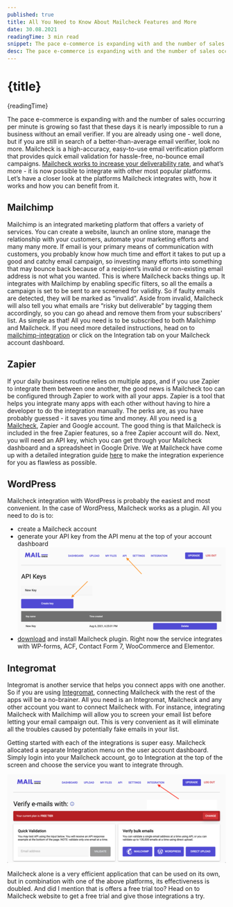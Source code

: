```yaml
---
published: true
title: All You Need to Know About Mailcheck Features and More
date: 30.08.2021
readingTime: 3 min read
snippet: The pace e-commerce is expanding with and the number of sales occurring per minute is growing so fast that these days it is nearly impossible to run a business without an email verifier. If you are already using one - well done, but if you are still in search of a better-than-average email verifier, look no more.
desc: The pace e-commerce is expanding with and the number of sales occurring per minute is growing so fast that these days it is nearly impossible to run a business without an email verifier. If you are already using one - well done, but if you are still in search of a better-than-average email verifier, look no more.
---
```


# {title}

{readingTime}

The pace e-commerce is expanding with and the number of sales occurring per minute is growing so fast that these days it is nearly impossible to run a business without an email verifier. If you are already using one - well done, but if you are still in search of a better-than-average email verifier, look no more. Mailcheck is a high-accuracy, easy-to-use email verification platform that provides quick email validation for hassle-free, no-bounce email campaigns. [Mailcheck works to increase your deliverability rate](/blog/x-ways-increase-emails-deliverability), and what’s more - it is now possible to integrate with other most popular platforms. Let’s have a closer look at the platforms Mailcheck integrates with, how it works and how you can benefit from it.

## Mailchimp

Mailchimp is an integrated marketing platform that offers a variety of services. You can create a website, launch an online store, manage the relationship with your customers, automate your marketing efforts and many many more. If email is your primary means of communication with customers, you probably know how much time and effort it takes to put up a good and catchy email campaign, so investing many efforts into something that may bounce back because of a recipient’s invalid or non-existing email address is not what you wanted. This is where Mailcheck backs things up. It integrates with Mailchimp by enabling specific filters, so all the emails a campaign is set to be sent to are screened for validity. So if faulty emails are detected, they will be marked as “invalid”. Aside from invalid, Mailcheck will also tell you what emails are “risky but deliverable” by tagging them accordingly, so you can go ahead and remove them from your subscribers' list. As simple as that! All you need is to be subscribed to both Mailchimp and Mailcheck. If you need more detailed instructions, head on to [mailchimp-integration](/mailchimp-integration) or click on the Integration tab on your Mailcheck account dashboard.

## Zapier

If your daily business routine relies on multiple apps, and if you use Zapier to integrate them between one another, the good news is Mailcheck too can be configured through Zapier to work with all your apps. Zapier is a tool that helps you integrate many apps with each other without having to hire a developer to do the integration manually. The perks are, as you have probably guessed - it saves you time and money. All you need is [a Mailcheck](/blog/how-mailcheck-can-help-your-business), Zapier and Google account. The good thing is that Mailcheck is included in the free Zapier features, so a free Zapier account will do. Next, you will need an API key, which you can get through your Mailcheck dashboard and a spreadsheet in Google Drive. We at Mailcheck have come up with a detailed integration guide [here](/zapier-integration) to make the integration experience for you as flawless as possible.

## WordPress

Mailcheck integration with WordPress is probably the easiest and most convenient. In the case of WordPress, Mailcheck works as a plugin. All you need to do is to:

- create a Mailcheck account
- generate your API key from the API menu at the top of your account dashboard
  ![account dashboard](./screen1.png)
- [download](https://mailcheck.co/l/wp) and install Mailcheck plugin.
  Right now the service integrates with WP-forms, ACF, Contact Form 7, WooCommerce and Elementor.

## Integromat

Integromat is another service that helps you connect apps with one another. So if you are using [Integromat](/integromat-integration), connecting Mailcheck with the rest of the apps will be a no-brainer. All you need is an Integromat, Mailcheck and any other account you want to connect Mailcheck with. For instance, integrating Mailcheck with Mailchimp will allow you to screen your email list before letting your email campaign out. This is very convenient as it will eliminate all the troubles caused by potentially fake emails in your list.

Getting started with each of the integrations is super easy. Mailcheck allocated a separate Integration menu on the user account dashboard. Simply login into your Mailcheck account, go to Integration at the top of the screen and choose the service you want to integrate through.

![integration](./screen2.png)

Mailcheck alone is a very efficient application that can be used on its own, but in combination with one of the above platforms, its effectiveness is doubled. And did I mention that is offers a free trial too? Head on to Mailcheck website to get a free trial and give those integrations a try.

